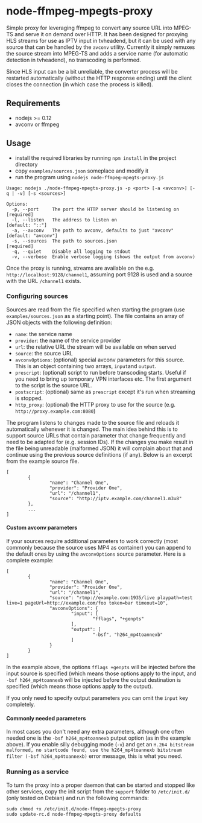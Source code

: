 node-ffmpeg-mpegts-proxy
========================

Simple proxy for leveraging ffmpeg to convert any source URL into MPEG-TS and serve it on demand over HTTP. It has been designed for proxying HLS streams for use as IPTV input in tvheadend, but it can be used with any source that can be handled by the `avconv` utility. Currently it simply remuxes the source stream into MPEG-TS and adds a service name (for automatic detection in tvheadend), no transcoding is performed.

Since HLS input can be a bit unreliable, the converter process will be restarted automatically (without the HTTP response ending) until the client closes the connection (in which case the process is killed).

## Requirements

* nodejs >= 0.12
* avconv or ffmpeg

## Usage

* install the required libraries by running `npm install` in the project directory
* copy `examples/sources.json` someplace and modify it
* run the program using `nodejs node-ffmpeg-mpegts-proxy.js`

```
Usage: nodejs ./node-ffmpeg-mpegts-proxy.js -p <port> [-a <avconv>] [-q | -v] [-s <sources>]

Options:
  -p, --port     The port the HTTP server should be listening on            [required]
  -l, --listen   The address to listen on                                   [default: "::"]
  -a, --avconv   The path to avconv, defaults to just "avconv"              [default: "avconv"]
  -s, --sources  The path to sources.json                                   [required]
  -q, --quiet    Disable all logging to stdout
  -v, --verbose  Enable verbose logging (shows the output from avconv)
```

Once the proxy is running, streams are available on the e.g. `http://localhost:9128/channel1`, assuming port 9128 is used and a source with the URL `/channel1` exists.

### Configuring sources

Sources are read from the file specified when starting the program (use `examples/sources.json` as a starting point). The file contains an array of JSON objects with the following definition:

* `name`: the service name
* `provider`: the name of the service provider
* `url`: the relative URL the stream will be available on when served
* `source`: the source URL
* `avconvOptions`: (optional) special avconv parameters for this source. This is an object containing two arrays, `input`and `output`.
* `prescript`: (optional) script to run before transcoding starts. Useful if you need to bring up temporary VPN interfaces etc. The first argument to the script is the source URL.
* `postscript`: (optional) same as `prescript` except it's run when streaming is stopped.
* `http_proxy`: (optional) the HTTP proxy to use for the source (e.g. `http://proxy.example.com:8080`)

The program listens to changes made to the source file and reloads it automatically whenever it is changed. The main idea behind this is to support source URLs that contain parameter that change frequently and need to be adapted for (e.g. session IDs). If the changes you make result in the file being unreadable (malformed JSON) it will complain about that and continue using the previous source definitions (if any). Below is an excerpt from the example source file.

```
[
        {
                "name": "Channel One",
                "provider": "Provider One",
                "url": "/channel1",
                "source": "http://iptv.example.com/channel1.m3u8"
        },
        ...
]
```

#### Custom avconv parameters

If your sources require additional parameters to work correctly (most commonly because the source uses MP4 as container) you can append to the default ones by using the `avconvOptions` source parameter. Here is a complete example:

```
[
        {
                "name": "Channel One",
                "provider": "Provider One",
                "url": "/channel1",
                "source": "rtmp://example.com:1935/live playpath=test live=1 pageUrl=http://example.com/foo token=bar timeout=10",
                "avconvOptions": {
                        "input": [
                                "fflags", "+genpts"
                        ],
                        "output": [
                                "-bsf", "h264_mp4toannexb"
                        ]
                }
        }
]
```

In the example above, the options `fflags +genpts` will be injected before the input source is specified (which means those options apply to the input, and `-bsf h264_mp4toannexb` will be injected before the output destination is specified (which means those options apply to the output).

If you only need to specify output parameters you can omit the `input` key completely.

#### Commonly needed parameters

In most cases you don't need any extra parameters, although one often needed one is the `-bsf h264_mp4toannexb` putput option (as in the example above). If you enable silly debugging mode (`-v`) and get an `H.264 bitstream malformed, no startcode found, use the h264_mp4toannexb bitstream filter (-bsf h264_mp4toannexb)` error message, this is what you need.

### Running as a service

To turn the proxy into a proper daemon that can be started and stopped like other services, copy the init script from the `support` folder to `/etc/init.d/` (only tested on Debian) and run the following commands:

```
sudo chmod +x /etc/init.d/node-ffmpeg-mpegts-proxy
sudo update-rc.d node-ffmpeg-mpegts-proxy defaults
```
